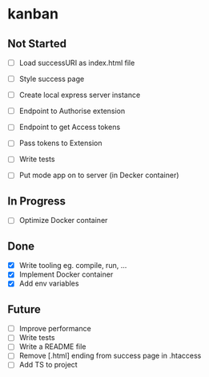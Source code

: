 # kanban

## Not Started

- [ ] Load successURI as index.html file

- [ ] Style success page

- [ ] Create local express server instance

- [ ] Endpoint to Authorise extension

- [ ] Endpoint to get Access tokens

- [ ] Pass tokens to Extension

- [ ] Write tests

- [ ] Put mode app on to server (in Decker container)

## In Progress

- [ ] Optimize Docker container

## Done

- [x] Write tooling eg. compile, run, ...
- [x] Implement Docker container
- [x] Add env variables

## Future

- [ ] Improve performance
- [ ] Write tests
- [ ] Write a README file
- [ ] Remove [.html] ending from success page in .htaccess
- [ ] Add TS to project
